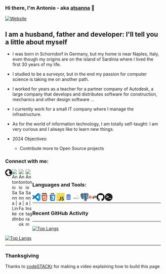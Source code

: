  ### Hi there, I'm Antonio - aka [atsanna](https://codeigniter4.it) 👋 

 [![Website](https://img.shields.io/website?label=codeigniter4.it&style=for-the-badge&url=https%3A%2F%2Fcodeigniter4.it)](https://codeigniter4.it)


## I am a husband, father and developer: I'll tell you a little about myself

- I was born in Schorndorf in Germany, but my home is near Naples, Italy, even though my origins are on the island of Sardinia where I lived the first 30 years of my life.

- I studied to be a surveyor, but in the end my passion for computer science is taking me on another path.

- I worked for years as a teacher for a partner company of Autodesk, a large company that develops and distributes software for construction, mechanics and other design software ...

- I currently work for a small IT company where I manage the infrastructure.

- As for the world of information technology, I am totally self-taught: I am very curious and I always like to learn new things.

- 2024 Objectives: 
    - Contribute more to Open Source projects


### Connect with me:

[<img align="left" alt="Codeigniter4.it | Website" width="22px" src="https://raw.githubusercontent.com/iconic/open-iconic/master/svg/globe.svg" />](https://codeigniter4.it)
[<img align="left" alt="Antonio Sanna | LinkedIn" width="22px" src="https://cdn.jsdelivr.net/npm/simple-icons@v3/icons/linkedin.svg" />](https://www.linkedin.com/in/sannaantonio/)
[<img align="left" alt="Antonio Sanna | Facebook" width="22px" src="https://cdn.jsdelivr.net/npm/simple-icons@v3/icons/facebook.svg" />](https://www.facebook.com/atsannaantonio/)
[<img align="left" alt="Antonio Sanna | Instagram" width="22px" src="https://cdn.jsdelivr.net/npm/simple-icons@v3/icons/instagram.svg" />](https://www.instagram.com/geom.antonio.sanna/)

<br />

### Languages and Tools:

[<img align="left" alt="Visual Studio Code" width="26px" src="https://raw.githubusercontent.com/github/explore/80688e429a7d4ef2fca1e82350fe8e3517d3494d/topics/visual-studio-code/visual-studio-code.png" />](https://github.com/atsanna)
[<img align="left" alt="HTML5" width="26px" src="https://raw.githubusercontent.com/github/explore/80688e429a7d4ef2fca1e82350fe8e3517d3494d/topics/html/html.png" />](https://github.com/atsanna)
[<img align="left" alt="CSS3" width="26px" src="https://raw.githubusercontent.com/github/explore/80688e429a7d4ef2fca1e82350fe8e3517d3494d/topics/css/css.png" />](https://github.com/atsanna)
[<img align="left" alt="JavaScript" width="26px" src="https://raw.githubusercontent.com/github/explore/80688e429a7d4ef2fca1e82350fe8e3517d3494d/topics/javascript/javascript.png" />](https://github.com/atsanna)
[<img align="left" alt="SQL" width="26px" src="https://raw.githubusercontent.com/github/explore/80688e429a7d4ef2fca1e82350fe8e3517d3494d/topics/sql/sql.png" />](https://github.com/atsanna)
[<img align="left" alt="MySQL" width="26px" src="https://raw.githubusercontent.com/github/explore/80688e429a7d4ef2fca1e82350fe8e3517d3494d/topics/mysql/mysql.png" />](https://github.com/atsanna)
[<img align="left" alt="MySQL" width="26px" src="https://raw.githubusercontent.com/github/explore/80688e429a7d4ef2fca1e82350fe8e3517d3494d/topics/postgresql/postgresql.png" />](https://github.com/atsanna)
[<img align="left" alt="Git" width="26px" src="https://raw.githubusercontent.com/github/explore/80688e429a7d4ef2fca1e82350fe8e3517d3494d/topics/git/git.png" />](https://github.com/atsanna)
[<img align="left" alt="GitHub" width="26px" src="https://raw.githubusercontent.com/github/explore/78df643247d429f6cc873026c0622819ad797942/topics/github/github.png" />](https://github.com/atsanna)
[<img align="left" alt="Terminal" width="26px" src="https://raw.githubusercontent.com/github/explore/80688e429a7d4ef2fca1e82350fe8e3517d3494d/topics/terminal/terminal.png" />](https://github.com/atsanna)

<br />

---

### Recent GitHub Activity

<!--START_SECTION:activity-->
<!--END_SECTION:activity-->

---

[![Top Langs](https://github-readme-stats.vercel.app/api?username=atsanna&show_icons=true&hide_border=true)](https://github-readme-stats.vercel.app/api?username=atsanna&show_icons=true&hide_border=true)

[![Top Langs](https://github-readme-stats.vercel.app/api/top-langs/?username=atsanna)](https://github-readme-stats.vercel.app/api/top-langs/?username=atsanna)

---

### Thanksgiving

Thanks to [codeSTACKr](https://www.youtube.com/watch?v=ECuqb5Tv9qI) for making a video explaining how to build this page
